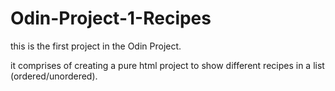 # Odin-Project-1-Recipes

this is the first project in the Odin Project.

it comprises of creating a pure html project to show different recipes in a list (ordered/unordered).
